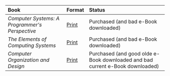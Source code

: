 | Book | Format | Status |
| :-- | :-- | :-- |
| *Computer Systems: A Programmer's Perspective* | [Print](https://www.amazon.com/dp/013409266X) | Purchased (and bad e-Book downloaded) |
| *The Elements of Computing Systems* | [Print](https://www.amazon.com/Elements-Computing-Systems-second-Principles/dp/0262539802) | Purchased (and bad e-Book downloaded) |
| *Computer Organization and Design* | [Print](https://www.amazon.com/Computer-Organization-Design-MIPS-Architecture-dp-0128201096/dp/0128201096) | Purchased (and good olde e-Book downloaded and bad current e-Book downloaded) |